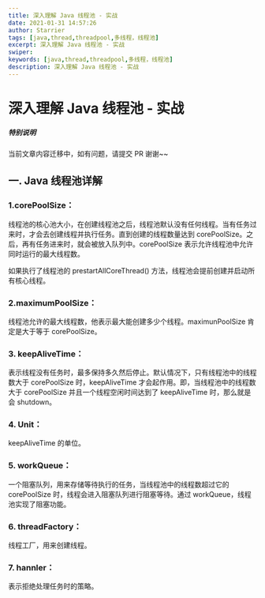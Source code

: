 ```yaml
---
title: 深入理解 Java 线程池 - 实战
date: 2021-01-31 14:57:26
author: Starrier
tags: [java,thread,threadpool,多线程，线程池]
excerpt: 深入理解 Java 线程池 - 实战
swiper:
keywords: [java,thread,threadpool,多线程，线程池]
description: 深入理解 Java 线程池 - 实战
---
```


# 深入理解 Java 线程池 - 实战

##### **特别说明**

当前文章内容迁移中，如有问题，请提交 PR 谢谢~~

## 一. Java 线程池详解

### 1.**corePoolSize**：

线程池的核心池大小，在创建线程池之后，线程池默认没有任何线程。当有任务过来时，才会去创建线程并执行任务。直到创建的线程数量达到 corePoolSize。之后，再有任务进来时，就会被放入队列中。corePoolSize 表示允许线程池中允许同时运行的最大线程数。

如果执行了线程池的 prestartAllCoreThread() 方法，线程池会提前创建并启动所有核心线程。

### 2.**maximumPoolSize**：

线程池允许的最大线程数，他表示最大能创建多少个线程。maximunPoolSize 肯定是大于等于 corePoolSize。

### 3. **keepAliveTime**：

表示线程没有任务时，最多保持多久然后停止。默认情况下，只有线程池中的线程数大于 corePoolSize 时，keepAliveTime 才会起作用。即，当线程池中的线程数大于 corePoolSize 并且一个线程空闲时间达到了 keepAliveTime 时，那么就是会 shutdown。

### 4. **Unit**：

keepAliveTime 的单位。

### 5. **workQueue**：

一个阻塞队列，用来存储等待执行的任务，当线程池中的线程数超过它的 corePoolSize 时，线程会进入阻塞队列进行阻塞等待。通过 workQueue，线程池实现了阻塞功能。

### 6. **threadFactory**：

线程工厂，用来创建线程。

### 7. **hannler**：

表示拒绝处理任务时的策略。
